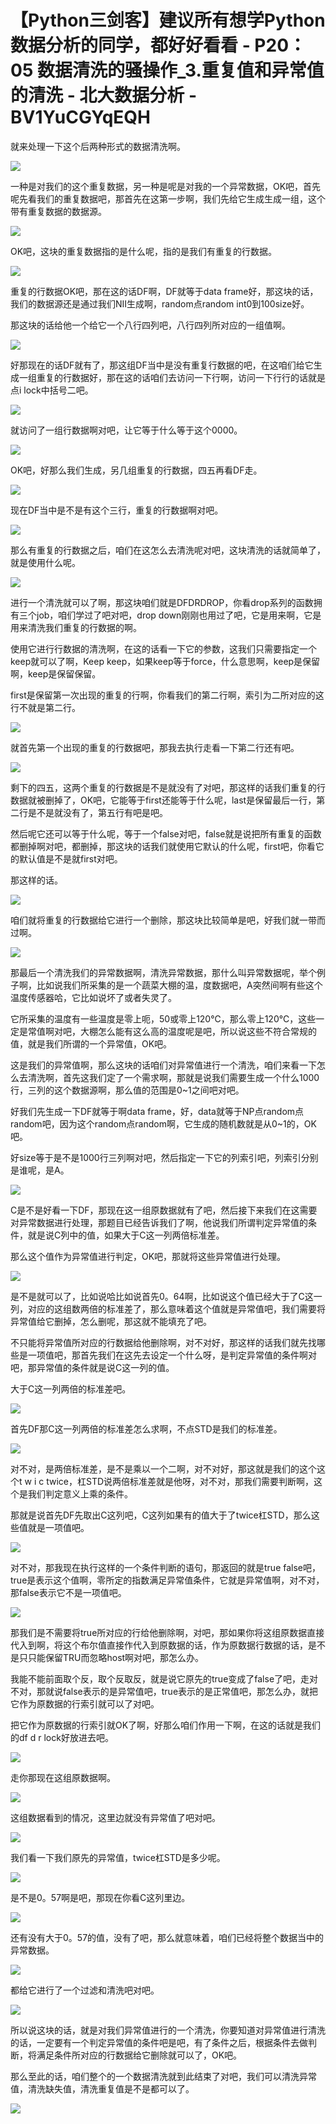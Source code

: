 # 【Python三剑客】建议所有想学Python数据分析的同学，都好好看看 - P20：05 数据清洗的骚操作_3.重复值和异常值的清洗 - 北大数据分析 - BV1YuCGYqEQH

就来处理一下这个后两种形式的数据清洗啊。

![](img/490c4cf168120bab6967943933d9a297_1.png)

一种是对我们的这个重复数据，另一种是呢是对我的一个异常数据，OK吧，首先呢先看我们的重复数据吧，那首先在这第一步啊，我们先给它生成生成一组，这个带有重复数据的数据源。



![](img/490c4cf168120bab6967943933d9a297_3.png)

OK吧，这块的重复数据指的是什么呢，指的是我们有重复的行数据。

![](img/490c4cf168120bab6967943933d9a297_5.png)

重复的行数据OK吧，那在这的话DF啊，DF就等于data frame好，那这块的话，我们的数据源还是通过我们NII生成啊，random点random int0到100size好。

那这块的话给他一个给它一个八行四列吧，八行四列所对应的一组值啊。

![](img/490c4cf168120bab6967943933d9a297_7.png)

好那现在的话DF就有了，那这组DF当中是没有重复行数据的吧，在这咱们给它生成一组重复的行数据好，那在这的话咱们去访问一下行啊，访问一下行行的话就是点i lock中括号二吧。



![](img/490c4cf168120bab6967943933d9a297_9.png)

就访问了一组行数据啊对吧，让它等于什么等于这个0000。

![](img/490c4cf168120bab6967943933d9a297_11.png)

OK吧，好那么我们生成，另几组重复的行数据，四五再看DF走。

![](img/490c4cf168120bab6967943933d9a297_13.png)

现在DF当中是不是有这个三行，重复的行数据啊对吧。

![](img/490c4cf168120bab6967943933d9a297_15.png)

那么有重复的行数据之后，咱们在这怎么去清洗呢对吧，这块清洗的话就简单了，就是使用什么呢。

![](img/490c4cf168120bab6967943933d9a297_17.png)

进行一个清洗就可以了啊，那这块咱们就是DFDRDROP，你看drop系列的函数拥有三个job，咱们学过了吧对吧，drop down刚刚也用过了吧，它是用来啊，它是用来清洗我们重复的行数据的啊。

使用它进行行数据的清洗啊，在这的话看一下它的参数，这我们只需要指定一个keep就可以了啊，Keep keep，如果keep等于force，什么意思啊，keep是保留啊，keep是保留保留。

first是保留第一次出现的重复的行啊，你看我们的第二行啊，索引为二所对应的这行不就是第二行。

![](img/490c4cf168120bab6967943933d9a297_19.png)

就首先第一个出现的重复的行数据吧，那我去执行走看一下第二行还有吧。

![](img/490c4cf168120bab6967943933d9a297_21.png)

剩下的四五，这两个重复的行数据是不是就没有了对吧，那这样的话我们重复的行数据就被删掉了，OK吧，它能等于first还能等于什么呢，last是保留最后一行，第二行是不是就没有了，第五行有吧是吧。

然后呢它还可以等于什么呢，等于一个false对吧，false就是说把所有重复的函数都删掉啊对吧，都删掉，那这块的话我们就使用它默认的什么呢，first吧，你看它的默认值是不是就first对吧。

那这样的话。

![](img/490c4cf168120bab6967943933d9a297_23.png)

咱们就将重复的行数据给它进行一个删除，那这块比较简单是吧，好我们就一带而过啊。

![](img/490c4cf168120bab6967943933d9a297_25.png)

那最后一个清洗我们的异常数据啊，清洗异常数据，那什么叫异常数据呢，举个例子啊，比如说我们所采集的是一个蔬菜大棚的温，度数据吧，A突然间啊有些这个温度传感器哈，它比如说坏了或者失灵了。

它所采集的温度有一些温度是零上呃，50或零上120℃，那么零上120℃，这些一定是常值啊对吧，大棚怎么能有这么高的温度呢是吧，所以说这些不符合常规的值，就是我们所谓的一个异常值，OK吧。

这是我们的异常值啊，那么这块的话咱们对异常值进行一个清洗，咱们来看一下怎么去清洗啊，首先这我们定了一个需求啊，那就是说我们需要生成一个什么1000行，三列的这个数据源啊，那么值的范围是0~1之间吧对吧。

好我们先生成一下DF就等于啊data frame，好，data就等于NP点random点random吧，因为这个random点random啊，它生成的随机数就是从0~1的，OK吧。

好size等于是不是1000行三列啊对吧，然后指定一下它的列索引吧，列索引分别是谁呢，是A。

![](img/490c4cf168120bab6967943933d9a297_27.png)

C是不是好看一下DF，那现在这一组原数据就有了吧，然后接下来我们在这需要对异常数据进行处理，那题目已经告诉我们了啊，他说我们所谓判定异常值的条件，就是说C列中的值，如果大于C这一列两倍标准差。

那么这个值作为异常值进行判定，OK吧，那就将这些异常值进行处理。

![](img/490c4cf168120bab6967943933d9a297_29.png)

是不是就可以了，比如说哈比如说首先0。64啊，比如说这个值已经大于了C这一列，对应的这组数两倍的标准差了，那么意味着这个值就是异常值吧，我们需要将异常值给它删掉，怎么删呢，那这就不能填充了吧。

不只能将异常值所对应的行数据给他删除啊，对不对好，那这样的话我们就先找哪些是一项值吧，那首先我们在这先去设定一个什么呀，是判定异常值的条件啊对吧，那异常值的条件就是说C这一列的值。

大于C这一列两倍的标准差吧。

![](img/490c4cf168120bab6967943933d9a297_31.png)

首先DF那C这一列两倍的标准差怎么求啊，不点STD是我们的标准差。

![](img/490c4cf168120bab6967943933d9a297_33.png)

对不对，是两倍标准差，是不是乘以一个二啊，对不对好，那这就是我们的这个这个t w i c twice，杠STD说两倍标准差就是他呀，对不对，那我们需要判断啊，这个是我们判定意义上乘的条件。

那就是说首先DF先取出C这列吧，C这列如果有的值大于了twice杠STD，那么这些值就是一项值吧。

![](img/490c4cf168120bab6967943933d9a297_35.png)

对不对，那我现在执行这样的一个条件判断的语句，那返回的就是true false吧，true是表示这个值啊，零所定的指数满足异常值条件，它就是异常值啊，对不对，那false表示它不是一项值吧。



![](img/490c4cf168120bab6967943933d9a297_37.png)

那我们是不需要将true所对应的行给他删除啊，对吧，那如果你将这组原数据直接代入到啊，将这个布尔值直接作代入到原数据的话，作为原数据行数据的话，是不是只只能保留TRU而忽略host啊对吧，那怎么办。

我能不能前面取个反，取个反取反，就是说它原先的true变成了false了吧，走对不对，那就说false表示的是异常值吧，true表示的是正常值吧，那怎么办，就把它作为原数据的行索引就可以了对吧。

把它作为原数据的行索引就OK了啊，好那么咱们作用一下啊，在这的话就是我们的df d r lock好放进去吧。



![](img/490c4cf168120bab6967943933d9a297_39.png)

走你那现在这组原数据啊。

![](img/490c4cf168120bab6967943933d9a297_41.png)

这组数据看到的情况，这里边就没有异常值了吧对吧。

![](img/490c4cf168120bab6967943933d9a297_43.png)

我们看一下我们原先的异常值，twice杠STD是多少呢。

![](img/490c4cf168120bab6967943933d9a297_45.png)

是不是0。57啊是吧，那现在你看C这列里边。

![](img/490c4cf168120bab6967943933d9a297_47.png)

还有没有大于0。57的值，没有了吧，那么就意味着，咱们已经将整个数据当中的异常数据。

![](img/490c4cf168120bab6967943933d9a297_49.png)

都给它进行了一个过滤和清洗吧对吧。

![](img/490c4cf168120bab6967943933d9a297_51.png)

所以说这块的话，就是对我们异常值进行的一个清洗，你要知道对异常值进行清洗的话，一定要有一个判定异常值的条件吧是吧，有了条件之后，根据条件去做判断，将满足条件所对应的行数据给它删除就可以了，OK吧。

那么至此的话，咱们整个的一个数据清洗就到此结束了对吧，我们可以清洗异常值，清洗缺失值，清洗重复值是不是都可以了。



![](img/490c4cf168120bab6967943933d9a297_53.png)